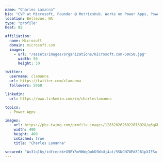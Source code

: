 ```yaml
---
name: "Charles Lamanna"
bio: "CVP at Microsoft, Founder @ MetricsHub. Works on Power Apps, Power Automate, Power Virtual Agent, Common Data Service and Dynamics 365."
location: Bellevue, WA
type: "profile"
heat: 82

affiliation:
  name: Microsoft
  domain: microsoft.com
  images:
    - url: "/assets/images/organizations/microsoft.com-50x50.jpg"
      width: 50
      height: 50

twitter:
  username: clamanna
  url: https://twitter.com/clamanna
  followers: 5068

linkedin:
  url: https://www.linkedin.com/in/charleslamanna

topics:
  - Power Apps

images:
  - url: https://pbs.twimg.com/profile_images/1263202626922876928/g6qGbHZ-_400x400.jpg
    width: 400
    height: 400
    isCached: true
    title: "Charles Lamanna"

secured: "Wv3lq16y/idfreckk+G5EYRm9HWgQuhDSWbUj4at/5SNCN7OEdZJ61pXIESxjZkll9W3P4nebq70cqPW+b7EtZ3w/hx3jYYHmCZ36ztNnmnPVvICcK/hWpC5WBrBMXxWtLm/eup5tFC1M3GQCJ2YuKq2mnCi+mHcWihskYleJ2+HfgH4rpwJ5aIHptmoRh0YdHnpvNiWFHEF/+12wKr4FBhEid9tR2kU84U2V0FD5NdakXMo55885cLL3VlDLO707qrrMTazqbOXUCLBp///vtMVpGqcIq1uQjFVRdf8XeZc5zmqAaAh5lArzQLfvn+kMur+Jp55HSnRk70uD0vymvKeEJSn+Z2TUFnseqXhZ+7281Dgr9bn6OdXDnpvwEduuoywhWXxddi5BnH/eDtXiXEhfXQg+ScULBRMtJ7//e0=;/QJSL1CLJw6gBNdGq4hD1w=="
---
```


